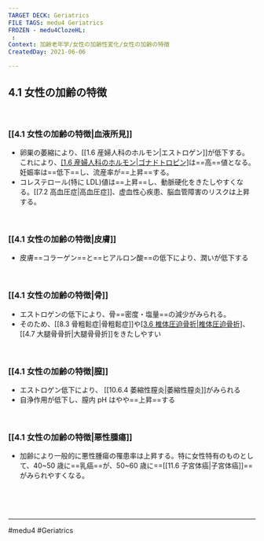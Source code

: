 ```yaml
---
TARGET DECK: Geriatrics
FILE TAGS: medu4 Geriatrics
FROZEN - medu4ClozeHL:
 : 
Context: 加齢老年学/女性の加齢性変化/女性の加齢の特徴
CreatedDay: 2021-06-06

---
```


## 4.1 女性の加齢の特徴

<br>

### [[4.1 女性の加齢の特徴|血液所見]]
* 卵巣の萎縮により、[[1.6 産婦人科のホルモン|エストロゲン]]が低下する。これにより、[[1.6 産婦人科のホルモン|ゴナドトロピン]](特に卵胞刺激ホルモン〈FSH〉)は==高==値となる。妊娠率は==低下==し、流産率が==上昇==する。
* コレステロール(特に LDL)値は==上昇==し、動脈硬化をきたしやすくなる。[[7.2 高血圧症|高血圧症]]、虚血性心疾患、脳血管障害のリスクは上昇する。
<!--ID: 1623210714815-->


<br>

### [[4.1 女性の加齢の特徴|皮膚]]
* 皮膚==コラーゲン==と==ヒアルロン酸==の低下により、潤いが低下する
<!--ID: 1623210714820-->


<br>

### [[4.1 女性の加齢の特徴|骨]]
* エストロゲンの低下により、骨==密度・塩量==の減少がみられる。 
* そのため、[[8.3 骨粗鬆症|骨粗鬆症]]や[[3.6 椎体圧迫骨折|椎体圧迫骨折]](☞身長が==低下==)、[[4.7 大腿骨骨折|大腿骨骨折]]をきたしやすい
<!--ID: 1623210714826-->


<br>

### [[4.1 女性の加齢の特徴|膣]]
* エストロゲン低下により、 [[10.6.4 萎縮性膣炎|萎縮性膣炎]]がみられる
* 自浄作用が低下し、膣内 pH はやや==上昇==する
<!--ID: 1623210714832-->


<br>

### [[4.1 女性の加齢の特徴|悪性腫瘍]]
* 加齢により一般的に悪性腫瘍の罹患率は上昇する。特に女性特有のものとして、40~50 歳に==乳癌==が、50~60 歳に==[[11.6 子宮体癌|子宮体癌]]==がみられやすくなる。
<!--ID: 1623210714837-->


<br><br><br>

---
#medu4 #Geriatrics 
